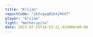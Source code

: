```yaml
---
title: "Krijae"
reportCode: "263vgwqW1G4jMVXT"
player: "Krijae"
fight: "Netherspite"
date: 2021-07-15T18:53:21.415000+00:00
---
```

